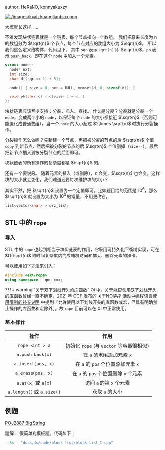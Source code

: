 author: HeRaNO, konnyakuxzy

[![./images/kuaizhuanglianbiao.png](./images/kuaizhuanglianbiao.png "./images/kuaizhuanglianbiao.png")](./images/kuaizhuanglianbiao.png "./images/kuaizhuanglianbiao.png")

大概就长这样……

不难发现块状链表就是一个链表，每个节点指向一个数组。
我们把原来长度为 n 的数组分为 $\sqrt{n}$ 个节点，每个节点对应的数组大小为 $\sqrt{n}$。
所以我们这么定义结构体，代码见下。
其中 `sqn` 表示 `sqrt(n)` 即 $\sqrt{n}$，`pb` 表示 `push_back`，即在这个 `node` 中加入一个元素。

```cpp
struct node {
  node* nxt;
  int size;
  char d[(sqn << 1) + 5];

  node() { size = 0, nxt = NULL, memset(d, 0, sizeof(d)); }

  void pb(char c) { d[size++] = c; }
};
```

块状链表应该至少支持：分裂、插入、查找。
什么是分裂？分裂就是分裂一个 `node`，变成两个小的 `node`，以保证每个 `node` 的大小都接近 $\sqrt{n}$（否则可能退化成普通数组）。当一个 `node` 的大小超过 $2\times \sqrt{n}$ 时执行分裂操作。

分裂操作怎么做呢？先新建一个节点，再把被分裂的节点的后 $\sqrt{n}$ 个值 `copy` 到新节点，然后把被分裂的节点的后 $\sqrt{n}$ 个值删掉（`size--`），最后把新节点插入到被分裂节点的后面即可。

块状链表的所有操作的复杂度都是 $\sqrt{n}$ 的。

还有一个要说的。
随着元素的插入（或删除），$n$ 会变，$\sqrt{n}$ 也会变。这样块的大小就会变化，我们难道还要每次维护块的大小？

其实不然，把 $\sqrt{n}$ 设置为一个定值即可。比如题目给的范围是 $10^6$，那么 $\sqrt{n}$ 就设置为大小为 $10^3$ 的常量，不用更改它。

```cpp
list<vector<char> > orz_list;
```
## STL 中的 `rope`

### 导入
STL 中的 `rope` 也起到相当于块状链表的作用，它采用可持久化平衡树实现，可在 $O(\sqrt(n)$ 的时间复杂度内完成随机访问和插入、删除元素的操作。

可以使用如下方法来引入：
```cpp
#include <ext/rope>
using namespace __gnu_cxx;
```
???+ warning "关于双下划线开头的库函数"
   OI 中，关于能否使用双下划线开头的库函数曾经一直不确定，2021 年 CCF 发布的 [关于NOI系列活动中编程语言使用限制的补充说明](https://www.noi.cn/xw/2021-09-01/735729.shtml) 中提到「允许使用以下划线开头的库函数或宏，但具有明确禁止操作的库函数和宏除外」。故 `rope` 目前可以在 OI 中正常使用。

### 基本操作
| 操作 | 作用 |
| :-----------: | :-----------: |
| `rope <int > a` | 初始化 `rope` (与 `vector` 等容器很相似) |
| `a.push_back(x)` | 在 `a` 的末尾添加元素 `x` |
| `a.insert(pos, x)` | 在 `a` 的 `pos` 个位置添加元素 `x` |
| `a.erase(pos, x)` | 在 `a` 的 `pos` 个位置删除 `x` 个元素 |
| `a.at(x)` 或 `a[x]` | 访问 `a` 的第 `x` 个元素 |
| `a.length()` 或 `a.size()` | 获取 `a` 的大小 |

## 例题

[POJ2887 Big String](http://poj.org/problem?id=2887)

题解：
很简单的模板题。代码如下：

```cpp
--8<-- "docs/ds/code/block-list/block-list_1.cpp"
```
